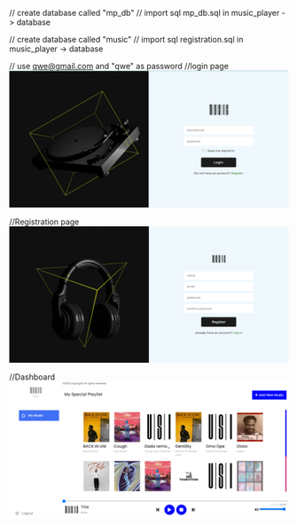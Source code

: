 // create database called "mp_db" 
// import sql mp_db.sql in music_player -> database


// create database called "music" 
// import sql registration.sql in music_player -> database

// use qwe@gmail.com and "qwe" as password
//login page
![LOGIN_PAGE](m4.png)

//Registration page
![HOMEPAGE](m5.png)

//Dashboard
![HOMEPAGE](m6.png)


